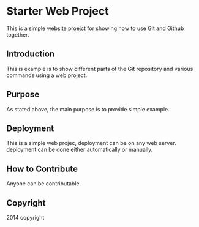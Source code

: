 # Starter Web Project

This is a simple website proejct for showing how to use Git and Github together.

## Introduction

This is example is to show different parts of the Git repository and various commands using a web project.

## Purpose

As stated above, the main purpose is to provide simple example.

## Deployment

This is a simple web projec, deployment can be on any web server. deployment can be done either automatically or manually.

## How to Contribute

Anyone can be contributable.

## Copyright

2014 copyright